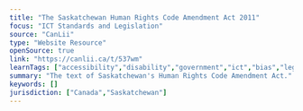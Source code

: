 ```yaml
---
title: "The Saskatchewan Human Rights Code Amendment Act 2011"
focus: "ICT Standards and Legislation"
source: "CanLii"
type: "Website Resource"
openSource: true
link: "https://canlii.ca/t/537wm"
learnTags: ["accessibility","disability","government","ict","bias","legislationAndLaw","rights","fairness","canadianLandscape"]
summary: "The text of Saskatchewan's Human Rights Code Amendment Act."
keywords: []
jurisdiction: ["Canada","Saskatchewan"]
---
```

